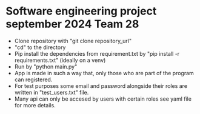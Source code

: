 # Software engineering project september 2024 Team 28 
-  Clone repository with "git clone repository_url"
-  "cd" to the directory
- Pip install the dependencies from requirement.txt by "pip install -r requirements.txt" (ideally on a venv)
- Run by "python main.py"
- App is made in such a way that, only those who are part of the program can registered.
- For test purposes some email and password alongside their roles are written in "test_users.txt" file.
- Many api can only be accesed by users with certain roles see yaml file for more details.




